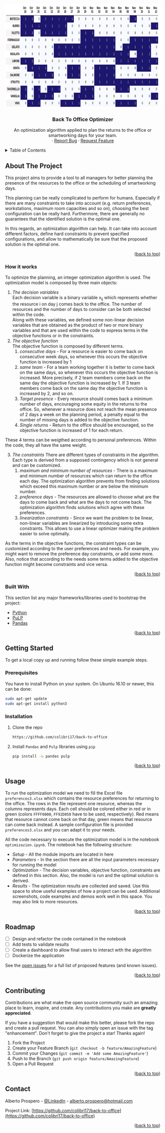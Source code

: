 
<!-- PROJECT LOGO -->
<br />
<div align="center">
  <a href="https://github.com/colibri17/back-to-office">
    <img src="imgs/logo.png" alt="Logo" width="874" height="337">
  </a>

  <h3 align="center">Back To Office Optimizer</h3>

  <p align="center">
    An optimization algorithm applied to plan the returns to the office or smartworking days for your team.
    <br />
    ·
    <a href="https://github.com/colibri17/back-to-office/issues">Report Bug</a>
    ·
    <a href="https://github.com/colibri17/back-to-office/issues">Request Feature</a>
  </p>
</div>



<!-- TABLE OF CONTENTS -->
<details>
  <summary>Table of Contents</summary>
  <ol>
    <li>
      <a href="#about-the-project">About The Project</a>
      <ul>
         <li><a href="#built-with">How it works</a></li>
         <li><a href="#built-with">Built With</a></li>
      </ul>
    </li>
    <li>
      <a href="#getting-started">Getting Started</a>
      <ul>
        <li><a href="#prerequisites">Prerequisites</a></li>
        <li><a href="#installation">Installation</a></li>
      </ul>
    </li>
    <li><a href="#usage">Usage</a></li>
    <li><a href="#roadmap">Roadmap</a></li>
    <li><a href="#contributing">Contributing</a></li>
    <li><a href="#contact">Contact</a></li>
  </ol>
</details>



<!-- ABOUT THE PROJECT -->
## About The Project

This project aims to provide a tool to all managers for better planning the presence of the resources to the office 
or the scheduling of smartworking days.

This planning can be really complicated to perform for humans. Especially if 
there are many constraints to take into account (e.g. return preferences, workstations, maximum 
room capacities and so on), choosing the best configuration can be really hard. Furthermore, 
there are generally no guarantees that the identified solution is the optimal one.

In this regards, an optimization algorithm can help. It can take 
into account different factors, define hard constraints to prevent specified configurations,
and allow to mathematically be sure that the proposed solution is the optimal one.


<p align="right">(<a href="#top">back to top</a>)</p>

### How it works
To optimize the planning, an integer optimization algorithm is used. The optimization model is composed by three main objects:
1. _The decision variables_  
Each decision variable is a binary variable x<sub>ij</sub> which represents whether the resource i on day j 
comes back to the office. The number of resources and the number of days to consider can be both
selected within the code.   
Along with these variables, we defined some non-linear decision variables that are obtained as the product of two or more binary variables and
that are used within the code to express terms in the objective functions or in the constraints. 
2. _The objective function_  
The objective function is composed by different terms.
   1. _consecutive days_ - For a resource is easier to come back on consecutive week days, so whenever this occurs the objective function is increased by 1
   2. _same team_ - For a team working together it is better to come back on the same days, so whenever this occurs the objective function is increased. 
   More precisely, if 2 team members come back on the same day the objective function is increased by 1. If 3 team members come back on the same day the objective function is increased by 2, and so on.
   3. _Target presence_ - Every resource should comes back a minimum number of days, encouraging some equity in the returns to the office. So, whenever a resource
   does not reach the mean presence of 2 days a week on the planning period, a penalty equal to the number of missing days is added to the objective function.
   4. _Single returns_ - Return to the office should be encouraged, so the objective function is increased of 1 for each return.

These 4 terms can be weigthed according to personal preferences. Within the code, they all have the same weight. 

3. _The constraints_
There are different types of constraints in the algorithm. Each type is derived from a supposed contingency which is not general and can be customized.
   1. _maximum and minimum number of resources_ - There is a maximum and minimum number of resources which can return to the office each day. The optimization
   algorithm prevents from finding solutions which exceed this maximum number or are below the minimum number. 
   2. _preference days_ - The resources are allowed to choose what are the days to come back and what are the days to not come back. The optimization
   algorithm finds solutions which agree with these preferences.
   3. _linearization constraints_ - Since we want the problem to be linear, non-linear variables are linearized by introducing some extra constraints. 
   This allows to use a linear optimizer making the problem easier to solve optimally.  

As the terms in the objective functions, the constraint types can be customized according to the user preferences and needs. For example,
you might want to remove the preference day constraints, or add some more. Also, notice that according to the needs some terms added to the objective function
might become constraints and vice versa.

<p align="right">(<a href="#top">back to top</a>)</p>

### Built With

This section list any major frameworks/libraries used to bootstrap the project:

* [Python](https://www.python.org/)
* [PuLP](https://coin-or.github.io/pulp/)
* [Pandas](https://vuejs.org/)

<p align="right">(<a href="#top">back to top</a>)</p>



<!-- GETTING STARTED -->
## Getting Started

To get a local copy up and running follow these simple example steps.

### Prerequisites

You have to install Python on your system. On Ubuntu 16.10 or newer, this can be done:
  ```sh
  sudo apt-get update
  sudo apt-get install python3
  ```

### Installation

1. Clone the repo
   ```sh
   https://github.com/colibri17/back-to-office
   ```
2. Install `Pandas` and `Pulp` libraries using `pip` 
   ```sh
   pip install -u pandas pulp 
   ```

<p align="right">(<a href="#top">back to top</a>)</p>



<!-- USAGE EXAMPLES -->
## Usage

To run the optimization model we need to fill the Excel file `preferences3.xlsx` which contains the resource preferences
for returning to the office. The rows in the file represent one resource, whereas the columns represents days. Each cell should be colored
either in red or in green (colors `FFFF0000`, `FF92D050` have to be used, respectively). Red means that
resource cannot come back on that day, green means that resource can come back instead. A sample configuration file is provided `preferences3.xlsx`
and you can adapt it to your needs.

All the code necessary to execute the optimization model is in the notebook `optimizazion.ipynb`.
The notebook has the following structure:
- _Setup_ - All the module imports are located in here
- _Parameters_ - In the section there are all the input parameters necessary for running the model
- _Optimization_ - The decision variables, objective function, constraints are defined in this section. Also, the model is run and the 
optimal solution is derived.
- _Results_ - The optimization results are collected and saved.
Use this space to show useful examples of how a project can be used. Additional screenshots, code examples and demos work well in this space. You may also link to more resources.

<p align="right">(<a href="#top">back to top</a>)</p>



<!-- ROADMAP -->
## Roadmap

- [ ] Design and refactor the code contained in the notebook
- [ ] Add tests to validate results
- [ ] Create a dashboard to allow final users to interact with the algorithm
- [ ] Dockerize the application 

See the [open issues](https://github.com/colibri17/back-to-office/issues) for a full list of proposed features (and known issues).

<p align="right">(<a href="#top">back to top</a>)</p>



<!-- CONTRIBUTING -->
## Contributing

Contributions are what make the open source community such an amazing place to learn, inspire, and create. Any contributions you make are **greatly appreciated**.

If you have a suggestion that would make this better, please fork the repo and create a pull request. You can also simply open an issue with the tag "enhancement".
Don't forget to give the project a star! Thanks again!

1. Fork the Project
2. Create your Feature Branch (`git checkout -b feature/AmazingFeature`)
3. Commit your Changes (`git commit -m 'Add some AmazingFeature'`)
4. Push to the Branch (`git push origin feature/AmazingFeature`)
5. Open a Pull Request

<p align="right">(<a href="#top">back to top</a>)</p>



<!-- CONTACT -->
## Contact

Alberto Prospero - [@LinkedIn](https://www.linkedin.com/in/albertoprospero/) - alberto.prospero@hotmail.com

Project Link: [https://github.com/colibri17/back-to-office](https://github.com/colibri17/back-to-office)

<p align="right">(<a href="#top">back to top</a>)</p>
